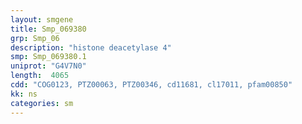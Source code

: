 ```yaml
---
layout: smgene
title: Smp_069380
grp: Smp_06
description: "histone deacetylase 4"
smp: Smp_069380.1
uniprot: "G4V7N0"
length:  4065
cdd: "COG0123, PTZ00063, PTZ00346, cd11681, cl17011, pfam00850"
kk: ns
categories: sm
---
```

